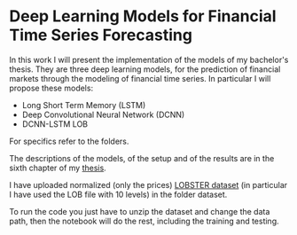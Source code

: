 # Deep Learning Models for Financial Time Series Forecasting
In this work I will present the implementation of the models of my bachelor's thesis. They are three deep learning models, for the prediction of financial markets through the modeling of financial time series.
In particular I will propose these models:
- Long Short Term Memory (LSTM) 
- Deep Convolutional Neural Network (DCNN)
- DCNN-LSTM LOB 

For specifics refer to the folders.

The descriptions of the models, of the setup and of the results are in the sixth chapter of my [thesis](https://drive.google.com/file/d/1FU3wgiW-4SVEnE17ZuyMGbsSn24YFUc-/view?usp=sharing).

I have uploaded normalized (only the prices) [LOBSTER dataset](https://lobsterdata.com/info/DataSamples.php) (in particular I have used the LOB file with 10 levels) in the folder dataset.

To run the code you just have to unzip the dataset and change the data path, then the notebook will do the rest, including the training and testing.
